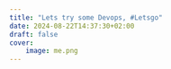 ```yaml
---
title: "Lets try some Devops, #Letsgo"
date: 2024-08-22T14:37:30+02:00
draft: false
cover:
    image: me.png
---
```



